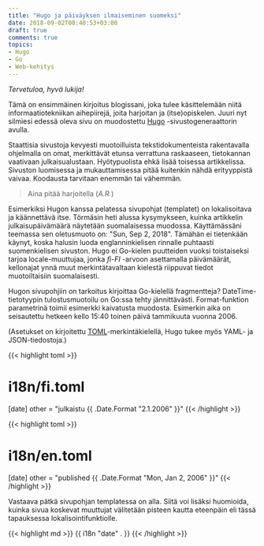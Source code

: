 ```yaml
---
title: "Hugo ja päiväyksen ilmaiseminen suomeksi"
date: 2018-09-02T00:40:53+03:00
draft: true
comments: true
topics:
- Hugo
- Go
- Web-kehitys
---
```

*Tervetuloa, hyvä lukija!*  

Tämä on ensimmäinen kirjoitus blogissani, joka tulee käsittelemään niitä informaatiotekniikan aihepiirejä, joita harjoitan ja (itse)opiskelen. Juuri nyt silmiesi edessä oleva sivu on muodostettu [Hugo](https://gohugo.io) -sivustogeneraattorin avulla.<!--more--> 

Staattisia sivustoja kevyesti muotoilluista tekstidokumenteista rakentavalla ohjelmalla on omat, merkittävät etunsa verrattuna raskaaseen, tietokannan vaativaan julkaisualustaan. Hyötypuolista ehkä lisää toisessa artikkelissa. Sivuston luomisessa ja mukauttamisessa pitää kuitenkin nähdä erityyppistä vaivaa. Koodausta tarvitaan enemmän tai vähemmän.       

>Aina pitää harjoitella (*A.R.*) 

Esimerkiksi Hugon kanssa pelatessa sivupohjat (templatet) on lokalisoitava ja käännettävä itse. Törmäsin heti alussa kysymykseen, kuinka artikkelin julkaisupäivämäärä näytetään suomalaisessa muodossa. Käyttämässäni teemassa sen oletusmuoto on: "Sun, Sep 2, 2018". Tämähän ei tietenkään käynyt, koska halusin luoda englanninkielisen rinnalle puhtaasti suomenkielisen sivuston. Hugo ei Go-kielen puutteiden vuoksi toistaiseksi tarjoa locale-muuttujaa, jonka *fi-FI* -arvoon asettamalla päivämäärät, kellonajat ynnä muut merkintätavaltaan kielestä riippuvat tiedot muotoiltaisiin suomalaisesti.

Hugon sivupohjiin on tarkoitus kirjoittaa Go-kielellä fragmentteja? DateTime-tietotyypin tulostusmuotoilu on Go:ssa tehty jännittävästi. Format-funktion parametrinä toimii esimerkki kaivatusta muodosta. Esimerkin aika on seisautettu hetkeen kello 15:40 toinen päivä tammikuuta vuonna 2006.

(Asetukset on kirjoitettu [TOML](https://github.com/toml-lang/toml)-merkintäkielellä, Hugo tukee myös YAML- ja JSON-tiedostoja.)

{{< highlight toml >}}
# i18n/fi.toml
[date]
other = "julkaistu {{ .Date.Format \"2.1.2006\" }}"
{{< /highlight >}}

{{< highlight toml >}}
# i18n/en.toml
[date]
other = "published {{ .Date.Format \"Mon, Jan 2, 2006\" }}"
{{< /highlight >}}

Vastaava pätkä sivupohjan templatessa on alla. Siitä voi lisäksi huomioida, kuinka sivua koskevat muuttujat välitetään pisteen kautta eteenpäin eli tässä tapauksessa lokalisointifunktiolle.
 
{{< highlight md >}}
<span class="post-date">{{ i18n "date" . }}</span>
{{< /highlight >}}
